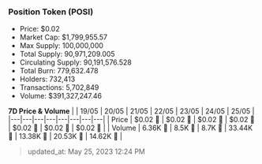 
  ### Position Token (POSI)
  - Price: $0.02
  - Market Cap: $1,799,955.57
  - Max Supply: 100,000,000
  - Total Supply: 90,971,209.005
  - Circulating Supply: 90,191,576.528
  - Total Burn: 779,632.478
  - Holders: 732,413
  - Transactions: 5,702,849
  - Volume: $391,327,247.46

  **7D Price & Volume**
  | | 19&#x2F;05 | 20&#x2F;05 | 21&#x2F;05 | 22&#x2F;05 | 23&#x2F;05 | 24&#x2F;05 | 25&#x2F;05 |
  |---|---|---|---|---|---|---|---|
  | Price | $0.02 🔻 | $0.02 🔻 | $0.02 🔻 | $0.02 🔻 | $0.02 🔻 | $0.02 🚀 | $0.02 🚀 |
  | Volume | 6.36K 🚀 | 8.5K 🚀 | 8.7K 🚀 | 33.44K 🚀 | 13.38K 🔻 | 20.53K 🚀 | 14.62K 🔻 |

  > updated_at: May 25, 2023 12:24 PM
